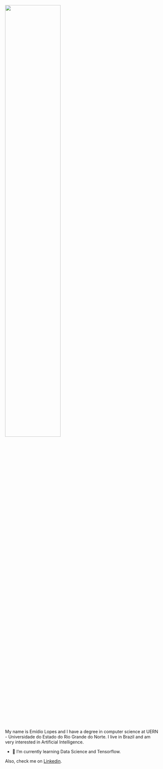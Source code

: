 <img src="https://thumbs.gfycat.com/DamagedImportantAmurratsnake-size_restricted.gif" align="center" style="width: 60%" />
</br>

My name is Emídio Lopes and I have a degree in computer science at UERN - Universidade do Estado do Rio Grande do Norte. I live in Brazil and am very interested in Artificial Intelligence. 

- 🌱 I’m currently learning Data Science and Tensorflow.

Also, check me on [Linkedin](https://www.linkedin.com/in/emídio-lopes-de-souza-neto/).
<!--
**EmidioLP/EmidioLP** is a ✨ _special_ ✨ repository because its `README.md` (this file) appears on your GitHub profile.

Here are some ideas to get you started:

- 🔭 I’m currently working on ...
- 🌱 I’m currently learning ...
- 👯 I’m looking to collaborate on ...
- 🤔 I’m looking for help with ...
- 💬 Ask me about ...
- 📫 How to reach me: ...
- 😄 Pronouns: ...
- ⚡ Fun fact: ...
-->
